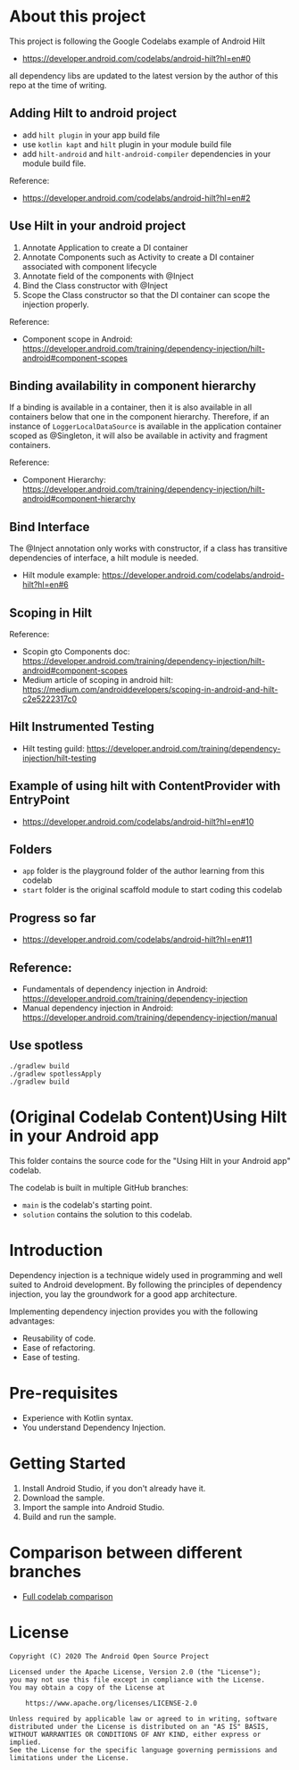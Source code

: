 # About this project

This project is following the Google Codelabs example of Android Hilt

* https://developer.android.com/codelabs/android-hilt?hl=en#0

all dependency libs are updated to the latest version by the author of this repo at the time of writing.

## Adding Hilt to android project
* add `hilt plugin` in your app build file
* use `kotlin kapt` and `hilt` plugin in your module build file
* add `hilt-android` and `hilt-android-compiler` dependencies in your module build file.

Reference:
* https://developer.android.com/codelabs/android-hilt?hl=en#2

## Use Hilt in your android project
1. Annotate Application to create a DI container
2. Annotate Components such as Activity to create a DI container associated with component lifecycle
3. Annotate field of the components with @Inject
4. Bind the Class constructor with @Inject
5. Scope the Class constructor so that the DI container can scope the injection properly.

Reference:
* Component scope in Android: https://developer.android.com/training/dependency-injection/hilt-android#component-scopes

## Binding availability in component hierarchy
If a binding is available in a container, then it is also available in all containers below that one
in the component hierarchy. Therefore, if an instance of `LoggerLocalDataSource` is available in the application container scoped as @Singleton,
it will also be available in activity and fragment containers.

Reference:
* Component Hierarchy: https://developer.android.com/training/dependency-injection/hilt-android#component-hierarchy

## Bind Interface
The @Inject annotation only works with constructor, if a class has transitive dependencies of interface, a hilt module is needed.

* Hilt module example: https://developer.android.com/codelabs/android-hilt?hl=en#6

## Scoping in Hilt
Reference:
* Scopin gto Components doc: https://developer.android.com/training/dependency-injection/hilt-android#component-scopes
* Medium article of scoping in android hilt: https://medium.com/androiddevelopers/scoping-in-android-and-hilt-c2e5222317c0

## Hilt Instrumented Testing
* Hilt testing guild: https://developer.android.com/training/dependency-injection/hilt-testing

## Example of using hilt with ContentProvider with EntryPoint
* https://developer.android.com/codelabs/android-hilt?hl=en#10

## Folders
* `app` folder is the playground folder of the author learning from this codelab
* `start` folder is the original scaffold module to start coding this codelab

## Progress so far

* https://developer.android.com/codelabs/android-hilt?hl=en#11

## Reference:
* Fundamentals of dependency injection in Android: https://developer.android.com/training/dependency-injection
* Manual dependency injection in Android: https://developer.android.com/training/dependency-injection/manual


## Use spotless
```
./gradlew build
./gradlew spotlessApply
./gradlew build
```


# (Original Codelab Content)Using Hilt in your Android app

This folder contains the source code for the "Using Hilt in your Android app" codelab.

The codelab is built in multiple GitHub branches:
* `main` is the codelab's starting point.
* `solution` contains the solution to this codelab.


# Introduction
Dependency injection is a technique widely used in programming and well suited
to Android development. By following the principles of dependency injection, you
lay the groundwork for a good app architecture.

Implementing dependency injection provides you with the following advantages:
* Reusability of code.
* Ease of refactoring.
* Ease of testing.


# Pre-requisites
* Experience with Kotlin syntax.
* You understand Dependency Injection.

# Getting Started
1. Install Android Studio, if you don't already have it.
2. Download the sample.
3. Import the sample into Android Studio.
4. Build and run the sample.


# Comparison between different branches
* [Full codelab comparison](https://github.com/googlecodelabs/android-hilt/compare/main...solution)


# License

```
Copyright (C) 2020 The Android Open Source Project

Licensed under the Apache License, Version 2.0 (the "License");
you may not use this file except in compliance with the License.
You may obtain a copy of the License at

    https://www.apache.org/licenses/LICENSE-2.0

Unless required by applicable law or agreed to in writing, software
distributed under the License is distributed on an "AS IS" BASIS,
WITHOUT WARRANTIES OR CONDITIONS OF ANY KIND, either express or implied.
See the License for the specific language governing permissions and
limitations under the License.
```